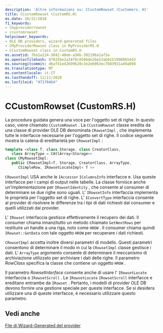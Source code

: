 ```yaml
---
description: 'Altre informazioni su: CCustomRowset (Customers. H)'
title: CCustomRowset (CustomRS.H)
ms.date: 10/22/2018
f1_keywords:
- cmyproviderrowset
- ccustomrowset
helpviewer_keywords:
- OLE DB providers, wizard-generated files
- CMyProviderRowset class in MyProviderRS.H
- CCustomRowset class in CustomRS.H
ms.assetid: 7ba1a124-3842-40eb-a36b-302190a1af3a
ms.openlocfilehash: 87025be2a34f8c850bde2be53ab01519968654d3
ms.sourcegitcommit: d6af41e42699628c3e2e6063ec7b03931a49a098
ms.translationtype: MT
ms.contentlocale: it-IT
ms.lasthandoff: 12/11/2020
ms.locfileid: "97170464"
---
```

# <a name="ccustomrowset-customrsh"></a>CCustomRowset (CustomRS.H)

La procedura guidata genera una voce per l'oggetto set di righe. In questo caso, viene chiamato `CCustomRowset` . La `CCustomRowset` classe eredita da una classe di provider OLE DB denominata `CRowsetImpl` , che implementa tutte le interfacce necessarie per l'oggetto set di righe. Il codice seguente mostra la catena di ereditarietà per `CRowsetImpl` :

```cpp
template <class T, class Storage, class CreatorClass,
   class ArrayType = CAtlArray<Storage>>
class CMyRowsetImpl:
   public CRowsetImpl<T, Storage, CreatorClass, ArrayType,
      CSimpleRow, IRowsetLocateImpl< T >>
```

`CRowsetImpl` USA anche le `IAccessor` `IColumnsInfo` interfacce e. Usa queste interfacce per i campi di output nelle tabelle. La classe fornisce anche un'implementazione per `IRowsetIdentity` , che consente al consumer di determinare se due righe sono uguali. L' `IRowsetInfo` interfaccia implementa le proprietà per l'oggetto set di righe. L' `IConvertType` interfaccia consente al provider di risolvere le differenze tra i tipi di dati richiesti dal consumer e quelli utilizzati dal provider.

L' `IRowset` interfaccia gestisce effettivamente il recupero dei dati. Il consumer chiama innanzitutto un metodo chiamato `GetNextRows` per restituire un handle a una riga, noto come `HROW` . Il consumer chiama quindi `IRowset::GetData` con tale oggetto `HROW` per recuperare i dati richiesti.

`CRowsetImpl` accetta inoltre diversi parametri di modello. Questi parametri consentono di determinare il modo in cui la `CRowsetImpl` classe gestisce i dati. L' `ArrayType` argomento consente di determinare il meccanismo di archiviazione utilizzato per archiviare i dati delle righe. Il parametro *RowClass* specifica la classe che contiene un oggetto `HROW` .

Il parametro *RowsetInterface* consente anche di usare l' `IRowsetLocate` interfaccia o `IRowsetScroll` . Le `IRowsetLocate` `IRowsetScroll` interfacce e ereditano entrambe da `IRowset` . Pertanto, i modelli di provider OLE DB devono fornire una gestione speciale per queste interfacce. Se si desidera utilizzare una di queste interfacce, è necessario utilizzare questo parametro.

## <a name="see-also"></a>Vedi anche

[File di Wizard-Generated del provider](../../data/oledb/provider-wizard-generated-files.md)<br/>
